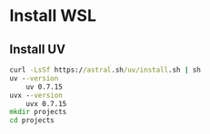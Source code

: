 # Install WSL

## Install UV
```cmd
curl -LsSf https://astral.sh/uv/install.sh | sh
uv --version
    uv 0.7.15
uvx --version
    uvx 0.7.15
mkdir projects
cd projects    
```
